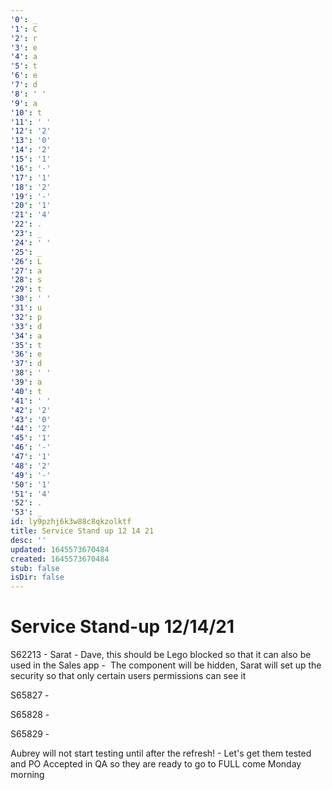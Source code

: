 ```yaml
---
'0': _
'1': C
'2': r
'3': e
'4': a
'5': t
'6': e
'7': d
'8': ' '
'9': a
'10': t
'11': ' '
'12': '2'
'13': '0'
'14': '2'
'15': '1'
'16': '-'
'17': '1'
'18': '2'
'19': '-'
'20': '1'
'21': '4'
'22': .
'23': _
'24': ' '
'25': _
'26': L
'27': a
'28': s
'29': t
'30': ' '
'31': u
'32': p
'33': d
'34': a
'35': t
'36': e
'37': d
'38': ' '
'39': a
'40': t
'41': ' '
'42': '2'
'43': '0'
'44': '2'
'45': '1'
'46': '-'
'47': '1'
'48': '2'
'49': '-'
'50': '1'
'51': '4'
'52': .
'53': _
id: ly9pzhj6k3w88c8qkzolktf
title: Service Stand up 12 14 21
desc: ''
updated: 1645573670484
created: 1645573670484
stub: false
isDir: false
---
```


# Service Stand-up 12/14/21


S62213
\- Sarat
\- Dave, this should be Lego blocked so that it can also be used in the Sales app
\-  The component will be hidden, Sarat will set up the security so that only certain users permissions can see it

S65827
\-

S65828
\-

S65829
\-

Aubrey will not start testing until after the refresh!
\- Let's get them tested and PO Accepted in QA so they are ready to go to FULL come Monday morning

